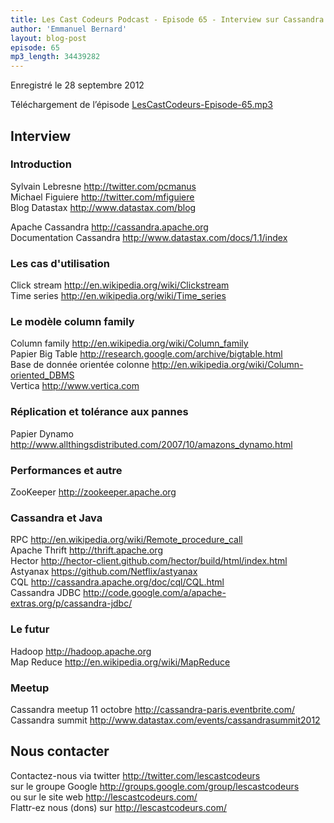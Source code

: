 ```yaml
---
title: Les Cast Codeurs Podcast - Episode 65 - Interview sur Cassandra avec Sylvain Lebresne et Michael Figuiere (premiere partie)
author: 'Emmanuel Bernard'
layout: blog-post
episode: 65
mp3_length: 34439282
---
```

Enregistré le 28 septembre 2012

Téléchargement de l’épisode [LesCastCodeurs-Episode-65.mp3](http://traffic.libsyn.com/lescastcodeurs/LesCastCodeurs-Episode-65.mp3)

## Interview

### Introduction

Sylvain Lebresne <http://twitter.com/pcmanus>  
Michael Figuiere <http://twitter.com/mfiguiere>  
Blog Datastax <http://www.datastax.com/blog>  

Apache Cassandra <http://cassandra.apache.org>  
Documentation Cassandra <http://www.datastax.com/docs/1.1/index>  

### Les cas d'utilisation

Click stream <http://en.wikipedia.org/wiki/Clickstream>  
Time series <http://en.wikipedia.org/wiki/Time_series>  

### Le modèle column family

Column family <http://en.wikipedia.org/wiki/Column_family>  
Papier Big Table <http://research.google.com/archive/bigtable.html>  
Base de donnée orientée colonne <http://en.wikipedia.org/wiki/Column-oriented_DBMS>  
Vertica <http://www.vertica.com>  

### Réplication et tolérance aux pannes

Papier Dynamo <http://www.allthingsdistributed.com/2007/10/amazons_dynamo.html>  

### Performances et autre

ZooKeeper <http://zookeeper.apache.org>  

### Cassandra et Java

RPC <http://en.wikipedia.org/wiki/Remote_procedure_call>  
Apache Thrift <http://thrift.apache.org>  
Hector <http://hector-client.github.com/hector/build/html/index.html>  
Astyanax <https://github.com/Netflix/astyanax>  
CQL <http://cassandra.apache.org/doc/cql/CQL.html>  
Cassandra JDBC <http://code.google.com/a/apache-extras.org/p/cassandra-jdbc/>  

### Le futur

Hadoop <http://hadoop.apache.org>  
Map Reduce <http://en.wikipedia.org/wiki/MapReduce>  

### Meetup

Cassandra meetup 11 octobre <http://cassandra-paris.eventbrite.com/>  
Cassandra summit <http://www.datastax.com/events/cassandrasummit2012>  

## Nous contacter

Contactez-nous via twitter <http://twitter.com/lescastcodeurs>  
sur le groupe Google <http://groups.google.com/group/lescastcodeurs>  
ou sur le site web <http://lescastcodeurs.com/>  
Flattr-ez nous (dons) sur <http://lescastcodeurs.com/>
